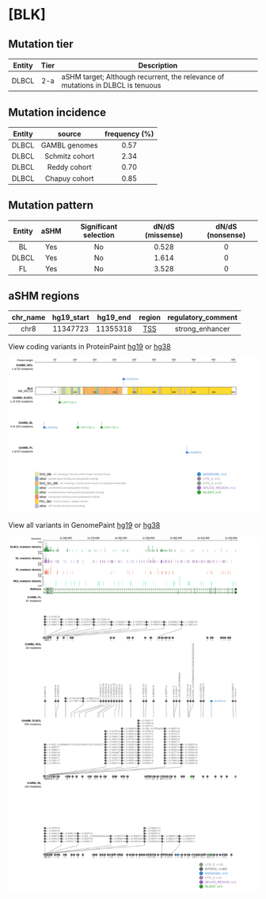 # [BLK]

## Mutation tier

|Entity|Tier|Description                              |
|:------:|:----:|-----------------------------------------|
|DLBCL |2-a | aSHM target; Although recurrent, the relevance of mutations in DLBCL is tenuous |
## Mutation incidence

|Entity|source        |frequency (%)|
|:------:|:--------------:|:-------------:|
|DLBCL |GAMBL genomes |0.57         |
|DLBCL |Schmitz cohort|2.34         |
|DLBCL |Reddy cohort  |0.70         |
|DLBCL |Chapuy cohort |0.85         |

## Mutation pattern

|Entity|aSHM|Significant selection|dN/dS (missense)|dN/dS (nonsense)|
|:------:|:----:|:---------------------:|:----------------:|:----------------:|
|BL    |Yes |No                   |0.528           |0               |
|DLBCL |Yes |No                   |1.614           |0               |
|FL    |Yes |No                   |3.528           |0               |

## aSHM regions

|chr_name|hg19_start|hg19_end|region                                                                                   |regulatory_comment|
|:--------:|:----------:|:--------:|:-----------------------------------------------------------------------------------------:|:------------------:|
|chr8    |11347723  |11355318|[TSS](https://genome.ucsc.edu/s/rdmorin/GAMBL%20hg19?position=chr8%3A11347723%2D11355318)|strong_enhancer   |


View coding variants in ProteinPaint [hg19](https://www.bcgsc.ca/downloads/morinlab/GAMBL/test/genes/BLK_protein.html)  or [hg38](https://www.bcgsc.ca/downloads/morinlab/GAMBL/test/genes/BLK_protein_hg38.html)

![image](images/proteinpaint/BLK_NM_001715.svg)

View all variants in GenomePaint [hg19](https://www.bcgsc.ca/downloads/morinlab/GAMBL/test/genes/BLK.html)  or [hg38](https://www.bcgsc.ca/downloads/morinlab/GAMBL/test/genes/BLK_hg38.html)

![image](images/proteinpaint/BLK.svg)
